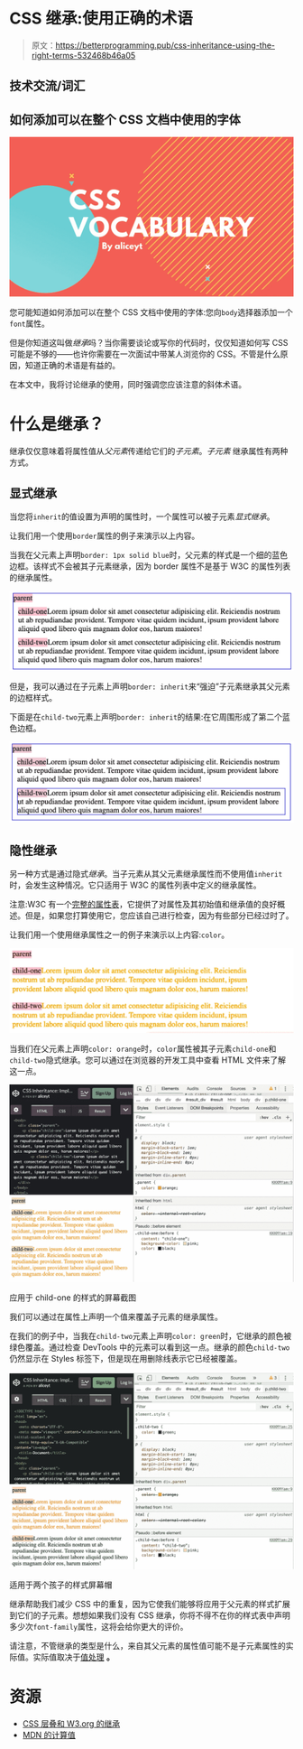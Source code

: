 # CSS 继承:使用正确的术语

> 原文：<https://betterprogramming.pub/css-inheritance-using-the-right-terms-532468b46a05>

## 技术交流/词汇

## 如何添加可以在整个 CSS 文档中使用的字体

![](img/38ec628e203d68ca579b1c718b19cb3d.png)

您可能知道如何添加可以在整个 CSS 文档中使用的字体:您向`body`选择器添加一个`font`属性。

但是你知道这叫做*继承*吗？当你需要谈论或写你的代码时，仅仅知道如何写 CSS 可能是不够的——也许你需要在一次面试中带某人浏览你的 CSS。不管是什么原因，知道正确的术语是有益的。

在本文中，我将讨论继承的使用，同时强调您应该注意的斜体术语。

# 什么是继承？

继承仅仅意味着将属性值从*父元素*传递给它们的*子元素*。*子元素* 继承属性有两种方式。

## 显式继承

当您将`inherit`的值设置为声明的属性时，一个属性可以被子元素*显式继承*。

让我们用一个使用`border`属性的例子来演示以上内容。

当我在父元素上声明`border: 1px solid blue`时，父元素的样式是一个细的蓝色边框。该样式不会被其子元素继承，因为 border 属性不是基于 W3C 的属性列表的继承属性。

![](img/6f6f18117ad8567559fb834aa310d4e7.png)

但是，我可以通过在子元素上声明`border: inherit`来“强迫”子元素继承其父元素的边框样式。

下面是在`child-two`元素上声明`border: inherit`的结果:在它周围形成了第二个蓝色边框。

![](img/2ccc59c34597a715f22bc88eca2f8178.png)

## **隐性继承**

另一种方式是通过隐式*继承*。当子元素从其父元素继承属性而不使用值`inherit`时，会发生这种情况。它只适用于 W3C 的属性列表中定义的继承属性。

注意:W3C 有一个[完整的属性表](https://www.w3.org/TR/CSS21/propidx.html)，它提供了对属性及其初始值和继承值的良好概述。但是，如果您打算使用它，您应该自己进行检查，因为有些部分已经过时了。

让我们用一个使用继承属性之一的例子来演示以上内容:`color`。

![](img/f3c7006cfa9535ba35185edf1d95975f.png)

当我们在父元素上声明`color: orange`时，`color`属性被其子元素`child-one`和`child-two`隐式继承。您可以通过在浏览器的开发工具中查看 HTML 文件来了解这一点。

![](img/5fa9fcc9f610ea301d60c269a129ef05.png)

应用于 child-one 的样式的屏幕截图

我们可以通过在属性上声明一个值来覆盖子元素的继承属性。

在我们的例子中，当我在`child-two`元素上声明`color: green`时，它继承的颜色被绿色覆盖。通过检查 DevTools 中的元素可以看到这一点。继承的颜色`child-two`仍然显示在 Styles 标签下，但是现在用删除线表示它已经被覆盖。

![](img/9c8458f29c5082ad794497ca74d6bb3c.png)

适用于两个孩子的样式屏幕帽

继承帮助我们减少 CSS 中的重复，因为它使我们能够将应用于父元素的样式扩展到它们的子元素。想想如果我们没有 CSS 继承，你将不得不在你的样式表中声明多少次`font-family`属性，这将会给你更大的评价。

请注意，不管继承的类型是什么，来自其父元素的属性值可能不是子元素属性的实际值。实际值取决于[值处理](https://www.w3.org/TR/css-cascade-3/#value-stages) **。**

# 资源

*   [CSS 层叠和 W3.org 的继承](https://www.w3.org/TR/css-cascade-3/)
*   [MDN 的计算值](https://developer.mozilla.org/en-US/docs/Web/CSS/computed_value)